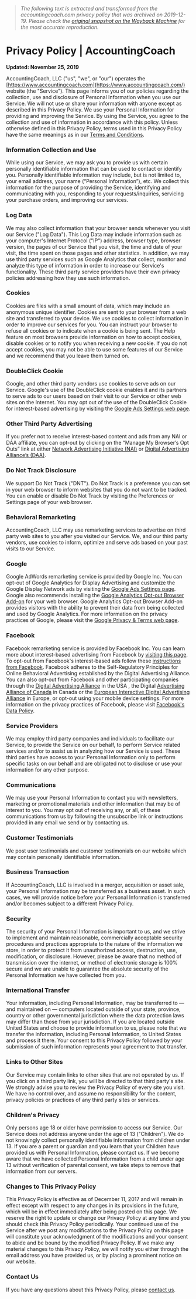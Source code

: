 > *The following text is extracted and transformed from the accountingcoach.com privacy policy that was archived on 2019-12-19. Please check the [original snapshot on the Wayback Machine](https://web.archive.org/web/20191219091202id_/https%3A//www.accountingcoach.com/privacy-policy) for the most accurate reproduction.*

# Privacy Policy | AccountingCoach

**Updated: November 25, 2019**

AccountingCoach, LLC ("us", "we", or "our") operates the [https://www.accountingcoach.com](https://www.accountingcoach.com/) website (the "Service"). This page informs you of our policies regarding the collection, use and disclosure of Personal Information when you use our Service. We will not use or share your information with anyone except as described in this Privacy Policy. We use your Personal Information for providing and improving the Service. By using the Service, you agree to the collection and use of information in accordance with this policy. Unless otherwise defined in this Privacy Policy, terms used in this Privacy Policy have the same meanings as in our [Terms and Conditions](https://web.archive.org/terms-conditions/). 

### Information Collection and Use

While using our Service, we may ask you to provide us with certain personally identifiable information that can be used to contact or identify you. Personally identifiable information may include, but is not limited to, your email address, your name (“Personal Information”), etc. We collect this information for the purpose of providing the Service, identifying and communicating with you, responding to your requests/inquiries, servicing your purchase orders, and improving our services. 

### Log Data

We may also collect information that your browser sends whenever you visit our Service ("Log Data"). This Log Data may include information such as your computer's Internet Protocol ("IP") address, browser type, browser version, the pages of our Service that you visit, the time and date of your visit, the time spent on those pages and other statistics. In addition, we may use third party services such as Google Analytics that collect, monitor and analyze this type of information in order to increase our Service's functionality. These third party service providers have their own privacy policies addressing how they use such information. 

### Cookies

Cookies are files with a small amount of data, which may include an anonymous unique identifier. Cookies are sent to your browser from a web site and transferred to your device. We use cookies to collect information in order to improve our services for you. You can instruct your browser to refuse all cookies or to indicate when a cookie is being sent. The Help feature on most browsers provide information on how to accept cookies, disable cookies or to notify you when receiving a new cookie. If you do not accept cookies, you may not be able to use some features of our Service and we recommend that you leave them turned on. 

### DoubleClick Cookie

Google, and other third party vendors use cookies to serve ads on our Service. Google's use of the DoubleClick cookie enables it and its partners to serve ads to our users based on their visit to our Service or other web sites on the Internet. You may opt out of the use of the DoubleClick Cookie for interest-based advertising by visiting the [Google Ads Settings web page](https://www.google.com/ads/preferences/). 

### Other Third Party Advertising

If you prefer not to receive interest-based content and ads from any NAI or DAA affiliate, you can opt-out by clicking on the “Manage My Browser’s Opt Outs” link at either [Network Advertising Initiative (NAI)](http://optout.networkadvertising.org/#!/) or [Digital Advertising Alliance’s (DAA)](http://optout.aboutads.info/#!/). 

### Do Not Track Disclosure

We support Do Not Track ("DNT"). Do Not Track is a preference you can set in your web browser to inform websites that you do not want to be tracked. You can enable or disable Do Not Track by visiting the Preferences or Settings page of your web browser. 

### Behavioral Remarketing

AccountingCoach, LLC may use remarketing services to advertise on third party web sites to you after you visited our Service. We, and our third party vendors, use cookies to inform, optimize and serve ads based on your past visits to our Service. 

### Google

Google AdWords remarketing service is provided by Google Inc. You can opt-out of Google Analytics for Display Advertising and customize the Google Display Network ads by visiting the [Google Ads Settings page](https://www.google.com/settings/ads). Google also recommends installing the [Google Analytics Opt-out Browser Add-on](https://tools.google.com/dlpage/gaoptout) for your web browser. Google Analytics Opt-out Browser Add-on provides visitors with the ability to prevent their data from being collected and used by Google Analytics. For more information on the privacy practices of Google, please visit the [Google Privacy & Terms web page](https://www.google.com/intl/en/policies/privacy/). 

### Facebook

Facebook remarketing service is provided by Facebook Inc. You can learn more about interest-based advertising from Facebook by [visiting this page](https://www.facebook.com/help/164968693837950). To opt-out from Facebook's interest-based ads follow these [instructions from Facebook](https://www.facebook.com/help/1075880512458213/). Facebook adheres to the Self-Regulatory Principles for Online Behavioral Advertising established by the Digital Advertising Alliance. You can also opt-out from Facebook and other participating companies through the [Digital Advertising Alliance](http://www.aboutads.info/choices/) in the USA , the Digital [Advertising Alliance of Canada](http://youradchoices.ca/) in Canada or the [European Interactive Digital Advertising Alliance](http://www.youronlinechoices.eu/) in Europe, or opt-out using your mobile device settings. For more information on the privacy practices of Facebook, please visit [Facebook's Data Policy](https://www.facebook.com/privacy/explanation). 

### Service Providers

We may employ third party companies and individuals to facilitate our Service, to provide the Service on our behalf, to perform Service related services and/or to assist us in analyzing how our Service is used. These third parties have access to your Personal Information only to perform specific tasks on our behalf and are obligated not to disclose or use your information for any other purpose. 

### Communications

We may use your Personal Information to contact you with newsletters, marketing or promotional materials and other information that may be of interest to you. You may opt out of receiving any, or all, of these communications from us by following the unsubscribe link or instructions provided in any email we send or by contacting us. 

### Customer Testimonials

We post user testimonials and customer testimonials on our website which may contain personally identifiable information. 

### Business Transaction

If AccountingCoach, LLC is involved in a merger, acquisition or asset sale, your Personal Information may be transferred as a business asset. In such cases, we will provide notice before your Personal Information is transferred and/or becomes subject to a different Privacy Policy. 

### Security

The security of your Personal Information is important to us, and we strive to implement and maintain reasonable, commercially acceptable security procedures and practices appropriate to the nature of the information we store, in order to protect it from unauthorized access, destruction, use, modification, or disclosure. However, please be aware that no method of transmission over the internet, or method of electronic storage is 100% secure and we are unable to guarantee the absolute security of the Personal Information we have collected from you. 

### International Transfer

Your information, including Personal Information, may be transferred to — and maintained on — computers located outside of your state, province, country or other governmental jurisdiction where the data protection laws may differ than those from your jurisdiction. If you are located outside United States and choose to provide information to us, please note that we transfer the information, including Personal Information, to United States and process it there. Your consent to this Privacy Policy followed by your submission of such information represents your agreement to that transfer. 

### Links to Other Sites

Our Service may contain links to other sites that are not operated by us. If you click on a third party link, you will be directed to that third party's site. We strongly advise you to review the Privacy Policy of every site you visit. We have no control over, and assume no responsibility for the content, privacy policies or practices of any third party sites or services. 

### Children's Privacy

Only persons age 18 or older have permission to access our Service. Our Service does not address anyone under the age of 13 ("Children"). We do not knowingly collect personally identifiable information from children under 13. If you are a parent or guardian and you learn that your Children have provided us with Personal Information, please contact us. If we become aware that we have collected Personal Information from a child under age 13 without verification of parental consent, we take steps to remove that information from our servers. 

### Changes to This Privacy Policy

This Privacy Policy is effective as of December 11, 2017 and will remain in effect except with respect to any changes in its provisions in the future, which will be in effect immediately after being posted on this page. We reserve the right to update or change our Privacy Policy at any time and you should check this Privacy Policy periodically. Your continued use of the Service after we post any modifications to the Privacy Policy on this page will constitute your acknowledgment of the modifications and your consent to abide and be bound by the modified Privacy Policy. If we make any material changes to this Privacy Policy, we will notify you either through the email address you have provided us, or by placing a prominent notice on our website. 

### Contact Us

If you have any questions about this Privacy Policy, please [contact us](https://web.archive.org/contact/). 

